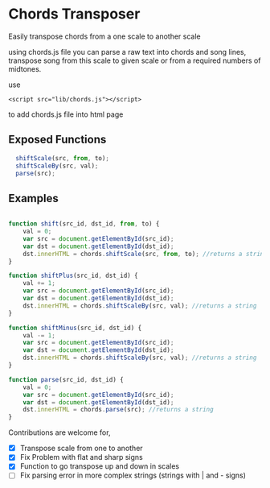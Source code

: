 # Chords Transposer #

Easily transpose chords from a one scale to another scale

using chords.js file you can parse a raw text into chords and song lines, transpose song from this scale to given scale or from a required numbers of midtones.

use
```
<script src="lib/chords.js"></script>
```
to add chords.js file into html page

## Exposed Functions
```javascript
  shiftScale(src, from, to);
  shiftScaleBy(src, val);
  parse(src);
```

## Examples ##
```javascript

function shift(src_id, dst_id, from, to) {
    val = 0;
    var src = document.getElementById(src_id);
    var dst = document.getElementById(dst_id);
    dst.innerHTML = chords.shiftScale(src, from, to); //returns a string
}

function shiftPlus(src_id, dst_id) {
    val += 1;
    var src = document.getElementById(src_id);
    var dst = document.getElementById(dst_id);
    dst.innerHTML = chords.shiftScaleBy(src, val); //returns a string
}

function shiftMinus(src_id, dst_id) {
    val -= 1;
    var src = document.getElementById(src_id);
    var dst = document.getElementById(dst_id);
    dst.innerHTML = chords.shiftScaleBy(src, val); //returns a string
}

function parse(src_id, dst_id) {
    val = 0;
    var src = document.getElementById(src_id);
    var dst = document.getElementById(dst_id);
    dst.innerHTML = chords.parse(src); //returns a string
}
```

Contributions are welcome for,

- [X] Transpose scale from one to another
- [X] Fix Problem with flat and sharp signs
- [X] Function to go transpose up and down in scales
- [ ] Fix parsing error in more complex strings (strings with | and - signs)
